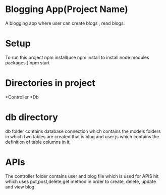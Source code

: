 # Blogging App(Project Name)
 A blogging app where  user can create blogs , read blogs.
 
 # Setup
 To run this project
 npm install(use npm install to install node modules packages.)
 npm start
 
 # Directories in project
 *Controller
 *Db
 
 
 # db directory
 db folder contains database connection which contains the models folders in which
 two tables are created that is blog and user.js which contains the definition of table columns
 in it.
 
 # APIs
 
 The controller folder contains user and blog file which is used for APIS hit which uses 
 put,post,delete,get method in order to create, delete, update and view blog.
